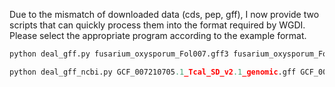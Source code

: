 Due to the mismatch of downloaded data (cds, pep, gff), I now provide two scripts that can quickly process them into the format required by WGDI. Please select the appropriate program according to the example format.

```python
python deal_gff.py fusarium_oxysporum_Fol007.gff3 fusarium_oxysporum_Fol007.cds-transcripts.fa fusarium_oxysporum_Fol007.proteins.fa fox1s
```

```python
python deal_gff_ncbi.py GCF_007210705.1_Tcal_SD_v2.1_genomic.gff GCF_007210705.1_Tcal_SD_v2.1_cds_from_genomic.fna GCF_007210705.1_Tcal_SD_v2.1_protein.faa tig2s
```

